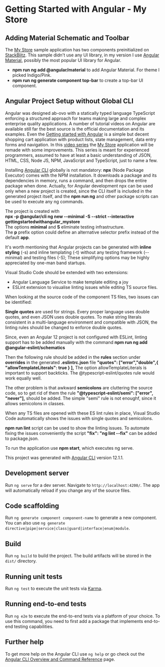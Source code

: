 # Getting Started with Angular - My Store
## Adding Material Schematic and Toolbar
The [My Store](https://angular.io/start#create-the-sample-project) sample application has two components preinitialized on [StackBlitz](https://angular.io/generated/live-examples/getting-started-v0/stackblitz.html). This sample didn't use any UI library, in my version I use [Angular Material](https://material.angular.io/components/toolbar/overview), possibly the most popular UI library for Angular.
- **npm run ng add @angular/material** to add Angular Material. For theme I picked Indigo/Pink.
- **npm run ng generate component top-bar** to create a top-bar UI component.

## Angular Project Setup without Global CLI 

Angular was designed ab-ovo with a statically typed language TypeScript enforcing a structured approach for teams making large and complex enterprise quality applications. 
A number of tutorial videos on Angular are available still far the best source is the official documentation and its examples. 
Even the [Getting started with Angular](https://angular.io/start) is a simple but decent shopping cart application with product lists, state management, data entry forms and navigation. 
In this [video series](https://youtu.be/l5HqfsvrIpY) the [My Store](https://angular.io/start) application will be remade with some improvements. This series is meant for experienced programmers, assumed to have at least a basic understanding of 
JSON, HTML, CSS, Node JS, NPM, JavaScript and TypeScript, just to name a few. 

Installing [Angular CLI](https://github.com/angular/angular-cli) globally is not mandatory: **npx** (Node Package Executor) comes with the NPM installation. 
It downloads a package and its dependencies in memory, runs a command, and then drops the entire package when done. Actually, for Angular development npx can be used only when a new project is created, 
since the CLI itself is included in the generated project itself, and the **npm run ng** and other package scripts can be used to execute any ng commands. 

The project is created with  
**npx -p @angular/cli ng new --minimal -S --strict --interactive gettingstartedwithangular_mystore**  
The options **minimal** and **S** eliminate testing infrastructure.  
The **p** prefix option could define an alternative selector prefix instead of the default **app**. 

It's worth mentioning that Angular projects can be generated with **inline styling** (-s) and inline templating (-t) without any testing framework (--minimal) and testing files (-S); These simplifying options may be highly appreciated by one-man band startups. 

Visual Studio Code should be extended with two extensions: 
- Angular Language Service to make template editing a joy 
- ESLint extension to visualise linting issues while editing TS source files.

When looking at the source code of the component TS files, two issues can be identified: 

**Single quotes** are used for strings. Every proper language uses double quotes, and even JSON uses double quotes. To make string literals consistent in a multi-language environment and compatible with JSON, the linting rules should be changed to enforce double quotes. 

Since, even an Angular 12 project is not configured with ESLint, linting support has to be added manually with the command **npm run ng add @angular-eslint/schematics**

Then the following rule should be added in the **rules** section under **overrides** in the generated **.eslintrc.json** file 
**"quotes": ["error","double",{ "allowTemplateLiterals": true } ],**
The option allowTemplateLiterals is important to support backticks. 
The @typescript-eslint/quotes rule would work equally well. 

The other problem is that awkward **semicolons** are cluttering the source code, so to get rid of them the rule 
**"@typescript-eslint/semi": ["error", "never"],** should be added.
The simple "semi" rule is not enoughf, since it allows semicolons in classes. 

When any TS files are opened with these ES lint rules in place, Visual Studio Code automatically shows the issues with single quotes and semicolons. 

**npm run lint** script can be used to show the linting issues. 
To automate fixing the issues conveniently the script **"fix": "ng lint --fix"** can be added to package.json. 

To run the application use **npm start**, which executes ng serve. 

This project was generated with [Angular CLI](https://github.com/angular/angular-cli) version 12.1.1.

## Development server

Run `ng serve` for a dev server. Navigate to `http://localhost:4200/`. The app will automatically reload if you change any of the source files.

## Code scaffolding

Run `ng generate component component-name` to generate a new component. You can also use `ng generate directive|pipe|service|class|guard|interface|enum|module`.

## Build

Run `ng build` to build the project. The build artifacts will be stored in the `dist/` directory.

## Running unit tests

Run `ng test` to execute the unit tests via [Karma](https://karma-runner.github.io).

## Running end-to-end tests

Run `ng e2e` to execute the end-to-end tests via a platform of your choice. To use this command, you need to first add a package that implements end-to-end testing capabilities.

## Further help

To get more help on the Angular CLI use `ng help` or go check out the [Angular CLI Overview and Command Reference](https://angular.io/cli) page.
